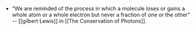 - "We are reminded of the process in which a molecule loses or gains a whole atom or a whole electron but never a fraction of one or the other" -- [[gilbert Lewis]] in [[The Conservation of Photons]].
